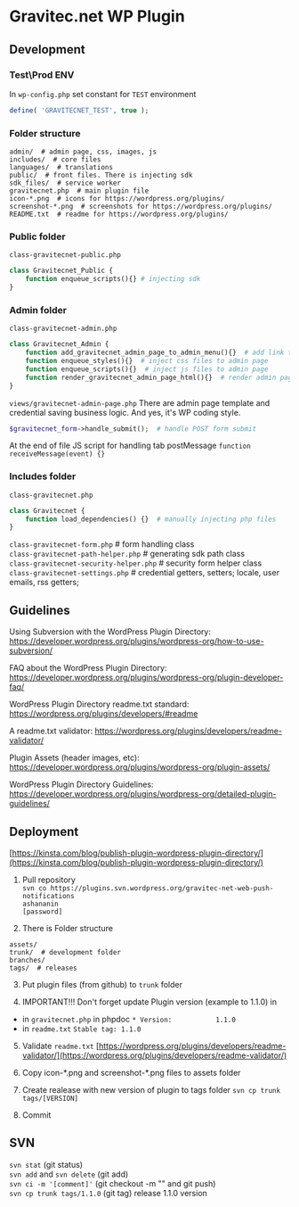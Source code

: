 # Gravitec.net WP Plugin #

## Development

### Test\Prod ENV
In `wp-config.php` set constant for `TEST` environment
```php
define( 'GRAVITECNET_TEST', true );
``` 

### Folder structure
```
admin/  # admin page, css, images, js
includes/  # core files
languages/  # translations
public/  # front files. There is injecting sdk
sdk_files/  # service worker
gravitecnet.php  # main plugin file
icon-*.png  # icons for https://wordpress.org/plugins/
screenshot-*.png  # screenshots for https://wordpress.org/plugins/
README.txt  # readme for https://wordpress.org/plugins/
```

### Public folder
`class-gravitecnet-public.php`
```php
class Gravitecnet_Public {
    function enqueue_scripts(){} # injecting sdk
}
```

### Admin folder
`class-gravitecnet-admin.php`
```php
class Gravitecnet_Admin {
    function add_gravitecnet_admin_page_to_admin_menu(){}  # add link to WP admin menu
    function enqueue_styles(){}  # inject css files to admin page
    function enqueue_scripts(){}  # inject js files to admin page
    function render_gravitecnet_admin_page_html(){}  # render admin page view
}
```

`views/gravitecnet-admin-page.php`  There are admin page template and credential saving business logic. And yes, it's WP coding style.
```php
$gravitecnet_form->handle_submit();  # handle POST form submit
```
At the end of file JS script for handling tab postMessage `function receiveMessage(event) {}`

### Includes folder
`class-gravitecnet.php`
```php
class Gravitecnet {
    function load_dependencies() {}  # manually injecting php files 
}
```

`class-gravitecnet-form.php`  # form handling class  
`class-gravitecnet-path-helper.php`  # generating sdk path class  
`class-gravitecnet-security-helper.php`  # security form helper class  
`class-gravitecnet-settings.php`  # credential getters, setters; locale, user emails, rss getters;  

## Guidelines

Using Subversion with the WordPress Plugin Directory:
https://developer.wordpress.org/plugins/wordpress-org/how-to-use-subversion/

FAQ about the WordPress Plugin Directory:
https://developer.wordpress.org/plugins/wordpress-org/plugin-developer-faq/

WordPress Plugin Directory readme.txt standard:
https://wordpress.org/plugins/developers/#readme

A readme.txt validator:
https://wordpress.org/plugins/developers/readme-validator/

Plugin Assets (header images, etc):
https://developer.wordpress.org/plugins/wordpress-org/plugin-assets/

WordPress Plugin Directory Guidelines:
https://developer.wordpress.org/plugins/wordpress-org/detailed-plugin-guidelines/

## Deployment

[https://kinsta.com/blog/publish-plugin-wordpress-plugin-directory/](https://kinsta.com/blog/publish-plugin-wordpress-plugin-directory/)

1. Pull repository  
`svn co https://plugins.svn.wordpress.org/gravitec-net-web-push-notifications`    
`ashananin`  
`[password]`  

2. There is Folder structure
```
assets/
trunk/  # development folder
branches/
tags/  # releases
```

3. Put plugin files (from github) to `trunk` folder

4. IMPORTANT!!! Don't forget update Plugin version (example to 1.1.0) in
- in `gravitecnet.php` in phpdoc `* Version:           1.1.0`
- in `readme.txt` `Stable tag: 1.1.0`

5. Validate `readme.txt` [https://wordpress.org/plugins/developers/readme-validator/](https://wordpress.org/plugins/developers/readme-validator/)

6. Copy icon-\*.png and screenshot-\*.png files to assets folder

7. Create realease with new version of plugin to tags folder
`svn cp trunk tags/[VERSION]` 

8. Commit


## SVN
`svn stat` (git status)  
`svn add` and `svn delete` (git add)  
`svn ci -m '[comment]'` (git checkout -m "" and git push)  
`svn cp trunk tags/1.1.0` (git tag) release 1.1.0 version  
